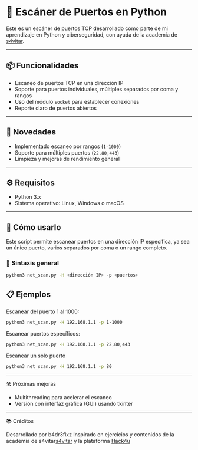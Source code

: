 # 🔎 Escáner de Puertos en Python

Este es un escáner de puertos TCP desarrollado como parte de mi aprendizaje en Python y ciberseguridad, con ayuda de la academia de [s4vitar](https://youtube.com/@s4vitar).

---

## 📦 Funcionalidades

- Escaneo de puertos TCP en una dirección IP
- Soporte para puertos individuales, múltiples separados por coma y rangos
- Uso del módulo `socket` para establecer conexiones
- Reporte claro de puertos abiertos

---

## 📢 Novedades

- Implementado escaneo por rangos (`1-1000`)
- Soporte para múltiples puertos (`22,80,443`)
- Limpieza y mejoras de rendimiento general

---

## ⚙️ Requisitos

- Python 3.x  
- Sistema operativo: Linux, Windows o macOS

---

## 🧪 Cómo usarlo

Este script permite escanear puertos en una dirección IP específica, ya sea un único puerto, varios separados por coma o un rango completo.

### 📌 Sintaxis general

```bash
python3 net_scan.py -H <dirección IP> -p <puertos>
```

## 📋 Ejemplos

Escanear del puerto 1 al 1000:

```bash
python3 net_scan.py -H 192.168.1.1 -p 1-1000
```

Escanear puertos específicos:

```bash
python3 net_scan.py -H 192.168.1.1 -p 22,80,443
```

Escanear un solo puerto

```bash
python3 net_scan.py -H 192.168.1.1 -p 80
```

---

🛠️ Próximas mejoras

- Multithreading para acelerar el escaneo
- Versión con interfaz gráfica (GUI) usando tkinter

---

📚 Créditos

Desarrollado por b4dr3flxz
Inspirado en ejercicios y contenidos de la academia de s4vitar[s4vitar](https://youtube.com/@s4vitar) y la plataforma [Hack4u](https://hack4u.io)
